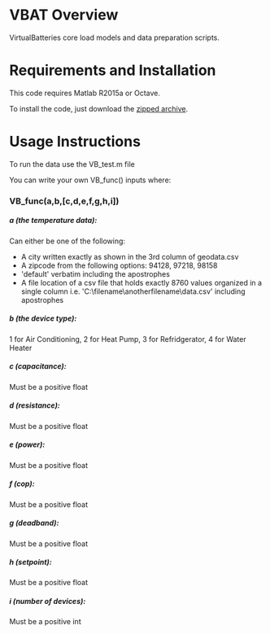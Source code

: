 # VBAT Overview

VirtualBatteries core load models and data preparation scripts.

# Requirements and Installation

This code requires Matlab R2015a or Octave.

To install the code, just download the [zipped archive](https://github.com/dpinney/VBAT/archive/master.zip).

# Usage Instructions

To run the data use the VB_test.m file

You can write your own VB_func() inputs where:

### VB_func(a,b,[c,d,e,f,g,h,i])
##### a (the temperature data):
Can either be one of the following:
 - A city written exactly as shown in the 3rd column of geodata.csv
 - A zipcode from the following options: 94128, 97218, 98158
 - 'default' verbatim including the apostrophes
 - A file location of a csv file that holds exactly 8760 values organized in a single column i.e. 'C:\filename\anotherfilename\data.csv' including apostrophes
##### b (the device type):
1 for Air Conditioning, 2 for Heat Pump, 3 for Refridgerator, 4 for Water Heater
##### c (capacitance):
Must be a positive float
##### d (resistance):
Must be a positive float
##### e (power):
Must be a positive float
##### f (cop):
Must be a positive float
##### g (deadband):
Must be a positive float
##### h (setpoint):
Must be a positive float
##### i (number of devices):
Must be a positive int
